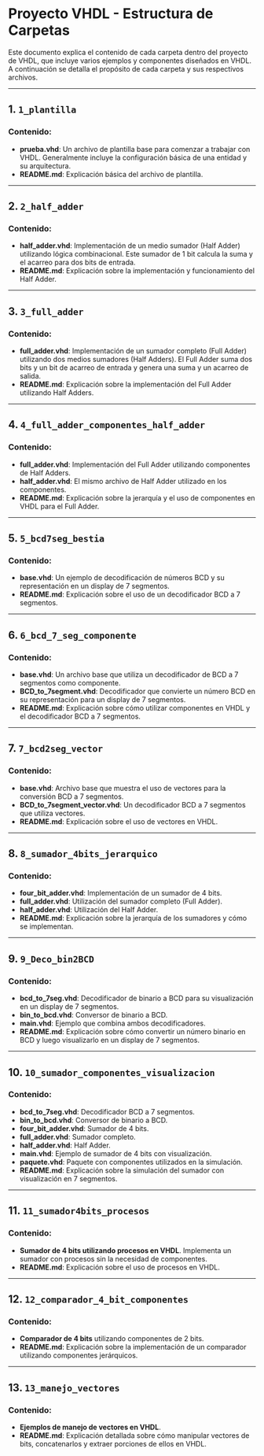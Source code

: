 # Proyecto VHDL - Estructura de Carpetas

Este documento explica el contenido de cada carpeta dentro del proyecto de VHDL, que incluye varios ejemplos y componentes diseñados en VHDL. A continuación se detalla el propósito de cada carpeta y sus respectivos archivos.

---

## 1. `1_plantilla`
### Contenido:
- **prueba.vhd**: Un archivo de plantilla base para comenzar a trabajar con VHDL. Generalmente incluye la configuración básica de una entidad y su arquitectura.
- **README.md**: Explicación básica del archivo de plantilla.

---

## 2. `2_half_adder`
### Contenido:
- **half_adder.vhd**: Implementación de un medio sumador (Half Adder) utilizando lógica combinacional. Este sumador de 1 bit calcula la suma y el acarreo para dos bits de entrada.
- **README.md**: Explicación sobre la implementación y funcionamiento del Half Adder.

---

## 3. `3_full_adder`
### Contenido:
- **full_adder.vhd**: Implementación de un sumador completo (Full Adder) utilizando dos medios sumadores (Half Adders). El Full Adder suma dos bits y un bit de acarreo de entrada y genera una suma y un acarreo de salida.
- **README.md**: Explicación sobre la implementación del Full Adder utilizando Half Adders.

---

## 4. `4_full_adder_componentes_half_adder`
### Contenido:
- **full_adder.vhd**: Implementación del Full Adder utilizando componentes de Half Adders.
- **half_adder.vhd**: El mismo archivo de Half Adder utilizado en los componentes.
- **README.md**: Explicación sobre la jerarquía y el uso de componentes en VHDL para el Full Adder.

---

## 5. `5_bcd7seg_bestia`
### Contenido:
- **base.vhd**: Un ejemplo de decodificación de números BCD y su representación en un display de 7 segmentos.
- **README.md**: Explicación sobre el uso de un decodificador BCD a 7 segmentos.

---

## 6. `6_bcd_7_seg_componente`
### Contenido:
- **base.vhd**: Un archivo base que utiliza un decodificador de BCD a 7 segmentos como componente.
- **BCD_to_7segment.vhd**: Decodificador que convierte un número BCD en su representación para un display de 7 segmentos.
- **README.md**: Explicación sobre cómo utilizar componentes en VHDL y el decodificador BCD a 7 segmentos.

---

## 7. `7_bcd2seg_vector`
### Contenido:
- **base.vhd**: Archivo base que muestra el uso de vectores para la conversión BCD a 7 segmentos.
- **BCD_to_7segment_vector.vhd**: Un decodificador BCD a 7 segmentos que utiliza vectores.
- **README.md**: Explicación sobre el uso de vectores en VHDL.

---

## 8. `8_sumador_4bits_jerarquico`
### Contenido:
- **four_bit_adder.vhd**: Implementación de un sumador de 4 bits.
- **full_adder.vhd**: Utilización del sumador completo (Full Adder).
- **half_adder.vhd**: Utilización del Half Adder.
- **README.md**: Explicación sobre la jerarquía de los sumadores y cómo se implementan.

---

## 9. `9_Deco_bin2BCD`
### Contenido:
- **bcd_to_7seg.vhd**: Decodificador de binario a BCD para su visualización en un display de 7 segmentos.
- **bin_to_bcd.vhd**: Conversor de binario a BCD.
- **main.vhd**: Ejemplo que combina ambos decodificadores.
- **README.md**: Explicación sobre cómo convertir un número binario en BCD y luego visualizarlo en un display de 7 segmentos.

---

## 10. `10_sumador_componentes_visualizacion`
### Contenido:
- **bcd_to_7seg.vhd**: Decodificador BCD a 7 segmentos.
- **bin_to_bcd.vhd**: Conversor de binario a BCD.
- **four_bit_adder.vhd**: Sumador de 4 bits.
- **full_adder.vhd**: Sumador completo.
- **half_adder.vhd**: Half Adder.
- **main.vhd**: Ejemplo de sumador de 4 bits con visualización.
- **paquete.vhd**: Paquete con componentes utilizados en la simulación.
- **README.md**: Explicación sobre la simulación del sumador con visualización en 7 segmentos.

---

## 11. `11_sumador4bits_procesos`
### Contenido:
- **Sumador de 4 bits utilizando procesos en VHDL**. Implementa un sumador con procesos sin la necesidad de componentes.
- **README.md**: Explicación sobre el uso de procesos en VHDL.

---

## 12. `12_comparador_4_bit_componentes`
### Contenido:
- **Comparador de 4 bits** utilizando componentes de 2 bits.
- **README.md**: Explicación sobre la implementación de un comparador utilizando componentes jerárquicos.

---

## 13. `13_manejo_vectores`
### Contenido:
- **Ejemplos de manejo de vectores en VHDL**.
- **README.md**: Explicación detallada sobre cómo manipular vectores de bits, concatenarlos y extraer porciones de ellos en VHDL.
